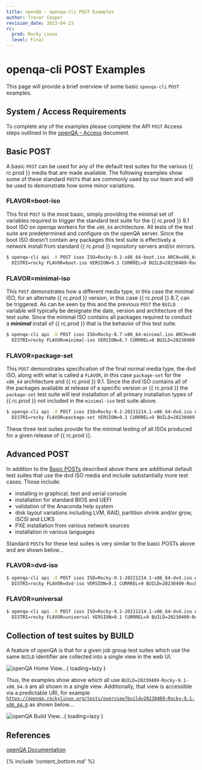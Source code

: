 ```yaml
---
title: openQA - openqa-cli POST Examples
author: Trevor Cooper
revision_date: 2023-04-23
rc:
  prod: Rocky Linux
  level: Final
---
```


# openqa-cli POST Examples

This page will provide a brief overview of some basic `openqa-cli` `POST` examples.

## System / Access Requirements

To complete any of the examples please complete the API `POST` Access steps outlined in the [openQA - Access](openqa_access.md) document.

## Basic POST

A basic `POST` can be used for any of the default test suites for the various {{ rc.prod }} media that are made available. The following examples show some of these standard `POST`s that are commonly used by our team and will be used to demonstrate how some minor variations.

### FLAVOR=boot-iso

This first `POST` is the most basic, simply providing the minimal set of variables required to trigger the standard test suite for the {{ rc.prod }} 9.1 boot ISO on openqa workers for the `x86_64` architecture. All tests of the test suite are predetermined and configure on the openQA server. Since the boot ISO doesn't contain any packages this test suite is effectively a network install from standard {{ rc.prod }} repository servers and/or mirrors.

```bash
$ openqa-cli api -X POST isos ISO=Rocky-9.1-x86_64-boot.iso ARCH=x86_64 \
  DISTRI=rocky FLAVOR=boot-iso VERSION=9.1 CURRREL=9 BUILD=20230409-Rocky-9.1-x86_64.0
```

### FLAVOR=minimal-iso

This `POST` demonstrates how a different media type, in this case the minimal ISO, for an alternate {{ rc.prod }} version, in this case {{ rc.prod }} 8.7, can be triggered. As can be seen by this and the previous `POST` the `BUILD` variable will typically be designate the date, version and architecture of the test suite. Since the minimal ISO contains all packages required to conduct a ***minimal*** install of {{ rc.prod }} that is the behavior of this test suite.

```bash
$ openqa-cli api -X POST isos ISO=Rocky-8.7-x86_64-minimal.iso ARCH=x86_64 \
  DISTRI=rocky FLAVOR=minimal-iso VERSION=8.7 CURRREL=8 BUILD=20230409-Rocky-8.7-x86_64.0
```

### FLAVOR=package-set

This `POST` demonstrates specification of the final normal media type, the dvd ISO, along with what is called a `FLAVOR`, in this case `package-set` for the `x86_64` architecture and {{ rc.prod }} 9.1. Since the dvd ISO contains all of the packages available at release of a specific version or {{ rc.prod }} the `package-set` test suite will test installation of all primary installation types of {{ rc.prod }} not included in the `minimal-iso` test suite above.

```bash
$ openqa-cli api -X POST isos ISO=Rocky-9.1-20221214.1-x86_64-dvd.iso ARCH=x86_64 \
  DISTRI=rocky FLAVOR=package-set VERSION=9.1 CURRREL=9 BUILD=20230409-Rocky-9.1-x86_64.0
```

These three test suites provide for the minimal testing of all ISOs produced for a given release of {{ rc.prod }}. 

## Advanced POST

In addition to the [Basic POSTs](#basic-post) described above there are additional default test suites that use the dvd ISO media and include substantially more test cases. Those include:

- installing in graphical, text and serial console
- installation for standard BIOS and UEFI
- validation of the Anaconda help system
- disk layout variations including LVM, RAID, partition shrink and/or grow, iSCSI and LUKS
- PXE installation from various network sources
- installation in various languages

Standard `POST`s for these test suites is very similar to the basic POSTs above and are shown below...

### FLAVOR=dvd-iso

```bash
$ openqa-cli api -X POST isos ISO=Rocky-9.1-20221214.1-x86_64-dvd.iso ARCH=x86_64 \
  DISTRI=rocky FLAVOR=dvd-iso VERSION=9.1 CURRREL=9 BUILD=20230409-Rocky-9.1-x86_64.0
```

### FLAVOR=universal

```bash
$ openqa-cli api -X POST isos ISO=Rocky-9.1-20221214.1-x86_64-dvd.iso ARCH=x86_64 \
  DISTRI=rocky FLAVOR=universal VERSION=9.1 CURRREL=9 BUILD=20230409-Rocky-9.1-x86_64.0
```

## Collection of test suites by BUILD

A feature of openQA is that for a given job group test suites which use the same `BUILD` identifier are collected into a single view in the web UI.

![openQA Home View...](/assets/images/openqa_home_view.png){ loading=lazy }

Thus, the examples show above which all use `BUILD=20230409-Rocky-9.1-x86_64.0` are all shown in a single view. Additionally, that view is accessible via a predictable URI, for example [`https://openqa.rockylinux.org/tests/overview?build=20230409-Rocky-9.1-x86_64.0`](https://openqa.rockylinux.org/tests/overview?build=20230409-Rocky-9.1-x86_64.0) as shown below...

![openQA Build View...](/assets/images/openqa_build_view.png){ loading=lazy }

## References

[openQA Documentation](https://open.qa/documentation/)

{% include 'content_bottom.md' %}
